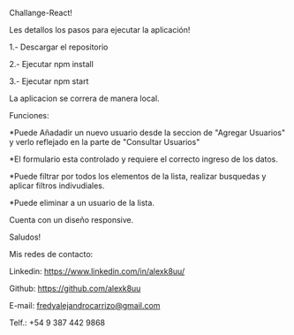 Challange-React!

Les detallos los pasos para ejecutar la aplicación!

1.- Descargar el repositorio 

2.- Ejecutar npm install

3.- Ejecutar npm start

La aplicacion se correra de manera local.

Funciones:

*Puede Añadadir un nuevo usuario desde la seccion de "Agregar Usuarios" y verlo reflejado en la parte de "Consultar Usuarios"

*El formulario esta controlado y requiere el correcto ingreso de los datos. 

*Puede filtrar por todos los elementos de la lista, realizar busquedas y aplicar filtros indivudiales.

*Puede eliminar a un usuario de la lista.



Cuenta con un diseño responsive.

Saludos!

Mis redes de contacto: 

Linkedin: https://www.linkedin.com/in/alexk8uu/

Github: https://github.com/alexk8uu

E-mail: fredyalejandrocarrizo@gmail.com

Telf.: +54 9 387 442 9868



